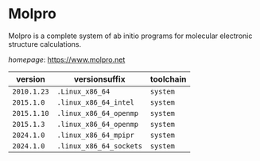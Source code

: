 # Molpro

Molpro is a complete system of ab initio programs for molecular electronic structure calculations.

*homepage*: <https://www.molpro.net>

version | versionsuffix | toolchain
--------|---------------|----------
``2010.1.23`` | ``.Linux_x86_64`` | ``system``
``2015.1.0`` | ``.linux_x86_64_intel`` | ``system``
``2015.1.10`` | ``.linux_x86_64_openmp`` | ``system``
``2015.1.3`` | ``.linux_x86_64_openmp`` | ``system``
``2024.1.0`` | ``.linux_x86_64_mpipr`` | ``system``
``2024.1.0`` | ``.linux_x86_64_sockets`` | ``system``
